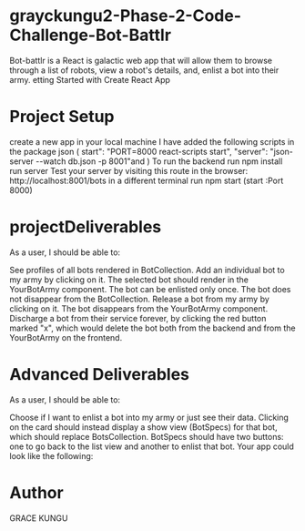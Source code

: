 # grayckungu2-Phase-2-Code-Challenge-Bot-Battlr
Bot-battlr is a React is galactic web app that will allow them to browse through a list of robots, view a robot's details, and, enlist a bot into their army.
etting Started with Create React App
# Project Setup
create a new app in your local machine 
 I have added the following scripts in the package json ( start": "PORT=8000 react-scripts start", "server": "json-server --watch db.json -p 8001"and  )
 To run the backend 
 run npm install
 run server
Test your server by visiting this route in the browser:
http://localhost:8001/bots
in a different terminal run npm start (start :Port 8000)
# projectDeliverables
As a user, I should be able to:

See profiles of all bots rendered in BotCollection.
Add an individual bot to my army by clicking on it. The selected bot should render in the YourBotArmy component. The bot can be enlisted only once. The bot does not disappear from the BotCollection.
Release a bot from my army by clicking on it. The bot disappears from the YourBotArmy component.
Discharge a bot from their service forever, by clicking the red button marked "x", which would delete the bot both from the backend and from the YourBotArmy on the frontend.
# Advanced Deliverables

As a user, I should be able to:

Choose if I want to enlist a bot into my army or just see their data. Clicking on the card should instead display a show view (BotSpecs) for that bot, which should replace BotsCollection. BotSpecs should have two buttons: one to go back to the list view and another to enlist that bot. Your app could look like the following:
# Author 
GRACE KUNGU





